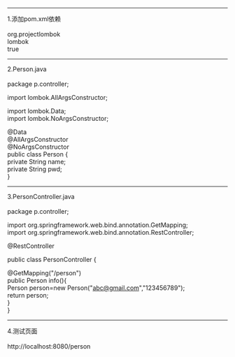 ****
1.添加pom.xml依赖    
  <dependency>    
              <groupId>org.projectlombok</groupId>    
              <artifactId>lombok</artifactId>    
              <optional>true</optional>    
  </dependency>    
****
2.Person.java<br>    
package p.controller;    

import lombok.AllArgsConstructor;    

import lombok.Data;    
import lombok.NoArgsConstructor;    
    
@Data    
@AllArgsConstructor    
@NoArgsConstructor    
public class Person {    
    private String name;    
    private String pwd;    
}    
****    
3.PersonController.java<br>    
package p.controller;    
    
import org.springframework.web.bind.annotation.GetMapping;    
import org.springframework.web.bind.annotation.RestController;    
    
@RestController    
    
public class PersonController {    
    
@GetMapping("/person")    
    public Person info(){    
        Person person=new Person("abc@gmail.com","123456789");    
        return person;    
    }    
}    
****    
4.测试页面<br>    
http://localhost:8080/person    




